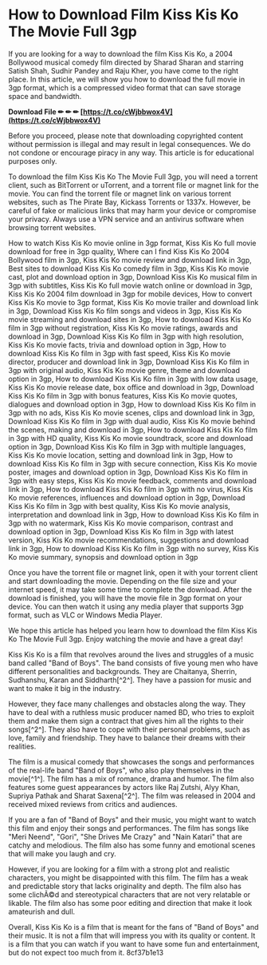
 
# How to Download Film Kiss Kis Ko The Movie Full 3gp
 
If you are looking for a way to download the film Kiss Kis Ko, a 2004 Bollywood musical comedy film directed by Sharad Sharan and starring Satish Shah, Sudhir Pandey and Raju Kher, you have come to the right place. In this article, we will show you how to download the full movie in 3gp format, which is a compressed video format that can save storage space and bandwidth.
 
**Download File ✏ ✏ ✏ [https://t.co/cWjbbwox4V](https://t.co/cWjbbwox4V)**


 
Before you proceed, please note that downloading copyrighted content without permission is illegal and may result in legal consequences. We do not condone or encourage piracy in any way. This article is for educational purposes only.
 
To download the film Kiss Kis Ko The Movie Full 3gp, you will need a torrent client, such as BitTorrent or uTorrent, and a torrent file or magnet link for the movie. You can find the torrent file or magnet link on various torrent websites, such as The Pirate Bay, Kickass Torrents or 1337x. However, be careful of fake or malicious links that may harm your device or compromise your privacy. Always use a VPN service and an antivirus software when browsing torrent websites.
 
How to watch Kiss Kis Ko movie online in 3gp format,  Kiss Kis Ko full movie download for free in 3gp quality,  Where can I find Kiss Kis Ko 2004 Bollywood film in 3gp,  Kiss Kis Ko movie review and download link in 3gp,  Best sites to download Kiss Kis Ko comedy film in 3gp,  Kiss Kis Ko movie cast, plot and download option in 3gp,  Download Kiss Kis Ko musical film in 3gp with subtitles,  Kiss Kis Ko full movie watch online or download in 3gp,  Kiss Kis Ko 2004 film download in 3gp for mobile devices,  How to convert Kiss Kis Ko movie to 3gp format,  Kiss Kis Ko movie trailer and download link in 3gp,  Download Kiss Kis Ko film songs and videos in 3gp,  Kiss Kis Ko movie streaming and download sites in 3gp,  How to download Kiss Kis Ko film in 3gp without registration,  Kiss Kis Ko movie ratings, awards and download in 3gp,  Download Kiss Kis Ko film in 3gp with high resolution,  Kiss Kis Ko movie facts, trivia and download option in 3gp,  How to download Kiss Kis Ko film in 3gp with fast speed,  Kiss Kis Ko movie director, producer and download link in 3gp,  Download Kiss Kis Ko film in 3gp with original audio,  Kiss Kis Ko movie genre, theme and download option in 3gp,  How to download Kiss Kis Ko film in 3gp with low data usage,  Kiss Kis Ko movie release date, box office and download in 3gp,  Download Kiss Kis Ko film in 3gp with bonus features,  Kiss Kis Ko movie quotes, dialogues and download option in 3gp,  How to download Kiss Kis Ko film in 3gp with no ads,  Kiss Kis Ko movie scenes, clips and download link in 3gp,  Download Kiss Kis Ko film in 3gp with dual audio,  Kiss Kis Ko movie behind the scenes, making and download in 3gp,  How to download Kiss Kis Ko film in 3gp with HD quality,  Kiss Kis Ko movie soundtrack, score and download option in 3gp,  Download Kiss Kis Ko film in 3gp with multiple languages,  Kiss Kis Ko movie location, setting and download link in 3gp,  How to download Kiss Kis Ko film in 3gp with secure connection,  Kiss Kis Ko movie poster, images and download option in 3gp,  Download Kiss Kis Ko film in 3gp with easy steps,  Kiss Kis Ko movie feedback, comments and download link in 3gp,  How to download Kiss Kis Ko film in 3gp with no virus,  Kiss Kis Ko movie references, influences and download option in 3gp,  Download Kiss Kis Ko film in 3gp with best quality,  Kiss Kis Ko movie analysis, interpretation and download link in 3gp,  How to download Kiss Kis Ko film in 3gp with no watermark,  Kiss Kis Ko movie comparison, contrast and download option in 3gp,  Download Kiss Kis Ko film in 3gp with latest version,  Kiss Kis Ko movie recommendations, suggestions and download link in 3gp,  How to download Kiss Kis Ko film in 3gp with no survey,  Kiss Kis Ko movie summary, synopsis and download option in 3gp
 
Once you have the torrent file or magnet link, open it with your torrent client and start downloading the movie. Depending on the file size and your internet speed, it may take some time to complete the download. After the download is finished, you will have the movie file in 3gp format on your device. You can then watch it using any media player that supports 3gp format, such as VLC or Windows Media Player.
 
We hope this article has helped you learn how to download the film Kiss Kis Ko The Movie Full 3gp. Enjoy watching the movie and have a great day!
  
Kiss Kis Ko is a film that revolves around the lives and struggles of a music band called "Band of Boys". The band consists of five young men who have different personalities and backgrounds. They are Chaitanya, Sherrin, Sudhanshu, Karan and Siddharth[^2^]. They have a passion for music and want to make it big in the industry.
 
However, they face many challenges and obstacles along the way. They have to deal with a ruthless music producer named BD, who tries to exploit them and make them sign a contract that gives him all the rights to their songs[^2^]. They also have to cope with their personal problems, such as love, family and friendship. They have to balance their dreams with their realities.
 
The film is a musical comedy that showcases the songs and performances of the real-life band "Band of Boys", who also play themselves in the movie[^1^]. The film has a mix of romance, drama and humor. The film also features some guest appearances by actors like Raj Zutshi, Alyy Khan, Supriya Pathak and Sharat Saxena[^2^]. The film was released in 2004 and received mixed reviews from critics and audiences.
  
If you are a fan of "Band of Boys" and their music, you might want to watch this film and enjoy their songs and performances. The film has songs like "Meri Neend", "Gori", "She Drives Me Crazy" and "Nain Katari" that are catchy and melodious. The film also has some funny and emotional scenes that will make you laugh and cry.
 
However, if you are looking for a film with a strong plot and realistic characters, you might be disappointed with this film. The film has a weak and predictable story that lacks originality and depth. The film also has some clichÃ©d and stereotypical characters that are not very relatable or likable. The film also has some poor editing and direction that make it look amateurish and dull.
 
Overall, Kiss Kis Ko is a film that is meant for the fans of "Band of Boys" and their music. It is not a film that will impress you with its quality or content. It is a film that you can watch if you want to have some fun and entertainment, but do not expect too much from it.
 8cf37b1e13
 
